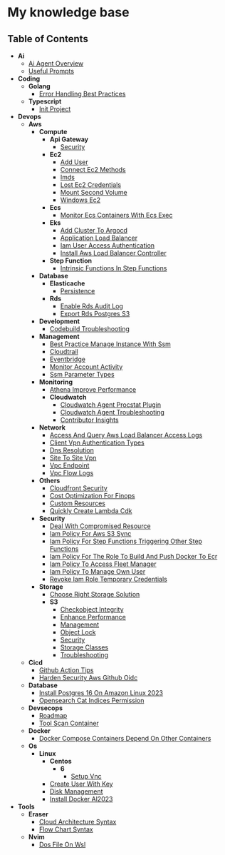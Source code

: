 # My knowledge base

## Table of Contents

- **Ai**
  - [Ai Agent Overview](notes/ai/ai-agent-overview.md)
  - [Useful Prompts](notes/ai/useful-prompts.md)
- **Coding**
  - **Golang**
    - [Error Handling Best Practices](notes/coding/golang/error-handling-best-practices.md)
  - **Typescript**
    - [Init Project](notes/coding/typescript/init-project.md)
- **Devops**
  - **Aws**
    - **Compute**
      - **Api Gateway**
        - [Security](notes/devops/aws/compute/api-gateway/security.md)
      - **Ec2**
        - [Add User](notes/devops/aws/compute/ec2/add-user.md)
        - [Connect Ec2 Methods](notes/devops/aws/compute/ec2/connect-ec2-methods.md)
        - [Imds](notes/devops/aws/compute/ec2/imds.md)
        - [Lost Ec2 Credentials](notes/devops/aws/compute/ec2/lost-ec2-credentials.md)
        - [Mount Second Volume](notes/devops/aws/compute/ec2/mount-second-volume.md)
        - [Windows Ec2](notes/devops/aws/compute/ec2/windows-ec2.md)
      - **Ecs**
        - [Monitor Ecs Containers With Ecs Exec](notes/devops/aws/compute/ecs/monitor-ecs-containers-with-ecs-exec.md)
      - **Eks**
        - [Add Cluster To Argocd](notes/devops/aws/compute/eks/add-cluster-to-argocd.md)
        - [Application Load Balancer](notes/devops/aws/compute/eks/application-load-balancer.md)
        - [Iam User Access Authentication](notes/devops/aws/compute/eks/iam-user-access-authentication.md)
        - [Install Aws Load Balancer Controller](notes/devops/aws/compute/eks/install-aws-load-balancer-controller.md)
      - **Step Function**
        - [Intrinsic Functions In Step Functions](notes/devops/aws/compute/step-function/intrinsic-functions-in-step-functions.md)
    - **Database**
      - **Elasticache**
        - [Persistence](notes/devops/aws/database/elasticache/persistence.md)
      - **Rds**
        - [Enable Rds Audit Log](notes/devops/aws/database/rds/enable-rds-audit-log.md)
        - [Export Rds Postgres S3](notes/devops/aws/database/rds/export-rds-postgres-s3.md)
    - **Development**
      - [Codebuild Troubleshooting](notes/devops/aws/development/codebuild-troubleshooting.md)
    - **Management**
      - [Best Practice Manage Instance With Ssm](notes/devops/aws/management/best-practice-manage-instance-with-ssm.md)
      - [Cloudtrail](notes/devops/aws/management/cloudtrail.md)
      - [Eventbridge](notes/devops/aws/management/eventbridge.md)
      - [Monitor Account Activity](notes/devops/aws/management/monitor-account-activity.md)
      - [Ssm Parameter Types](notes/devops/aws/management/ssm-parameter-types.md)
    - **Monitoring**
      - [Athena Improve Performance](notes/devops/aws/monitoring/athena-improve-performance.md)
      - **Cloudwatch**
        - [Cloudwatch Agent Procstat Plugin](notes/devops/aws/monitoring/cloudwatch/cloudwatch-agent-procstat-plugin.md)
        - [Cloudwatch Agent Troubleshooting](notes/devops/aws/monitoring/cloudwatch/cloudwatch-agent-troubleshooting.md)
        - [Contributor Insights](notes/devops/aws/monitoring/cloudwatch/contributor-insights.md)
    - **Network**
      - [Access And Query Aws Load Balancer Access Logs](notes/devops/aws/network/access-and-query-aws-load-balancer-access-logs.md)
      - [Client Vpn Authentication Types](notes/devops/aws/network/client-vpn-authentication-types.md)
      - [Dns Resolution](notes/devops/aws/network/dns-resolution.md)
      - [Site To Site Vpn](notes/devops/aws/network/site-to-site-vpn.md)
      - [Vpc Endpoint](notes/devops/aws/network/vpc-endpoint.md)
      - [Vpc Flow Logs](notes/devops/aws/network/vpc-flow-logs.md)
    - **Others**
      - [Cloudfront Security](notes/devops/aws/others/cloudfront-security.md)
      - [Cost Optimization For Finops](notes/devops/aws/others/cost-optimization-for-finops.md)
      - [Custom Resources](notes/devops/aws/others/custom-resources.md)
      - [Quickly Create Lambda Cdk](notes/devops/aws/others/quickly-create-lambda-cdk.md)
    - **Security**
      - [Deal With Compromised Resource](notes/devops/aws/security/deal-with-compromised-resource.md)
      - [Iam Policy For Aws S3 Sync](notes/devops/aws/security/iam-policy-for-aws-s3-sync.md)
      - [Iam Policy For Step Functions Triggering Other Step Functions](notes/devops/aws/security/iam-policy-for-step-functions-triggering-other-step-functions.md)
      - [Iam Policy For The Role To Build And Push Docker To Ecr](notes/devops/aws/security/iam-policy-for-the-role-to-build-and-push-docker-to-ecr.md)
      - [Iam Policy To Access Fleet Manager](notes/devops/aws/security/iam-policy-to-access-fleet-manager.md)
      - [Iam Policy To Manage Own User](notes/devops/aws/security/iam-policy-to-manage-own-user.md)
      - [Revoke Iam Role Temporary Credentials](notes/devops/aws/security/revoke-iam-role-temporary-credentials.md)
    - **Storage**
      - [Choose Right Storage Solution](notes/devops/aws/storage/choose-right-storage-solution.md)
      - **S3**
        - [Checkobject Integrity](notes/devops/aws/storage/s3/checkobject-integrity.md)
        - [Enhance Performance](notes/devops/aws/storage/s3/enhance-performance.md)
        - [Management](notes/devops/aws/storage/s3/management.md)
        - [Object Lock](notes/devops/aws/storage/s3/object-lock.md)
        - [Security](notes/devops/aws/storage/s3/security.md)
        - [Storage Classes](notes/devops/aws/storage/s3/storage-classes.md)
        - [Troubleshooting](notes/devops/aws/storage/s3/troubleshooting.md)
  - **Cicd**
    - [Github Action Tips](notes/devops/cicd/github-action-tips.md)
    - [Harden Security Aws Github Oidc](notes/devops/cicd/harden-security-aws-github-oidc.md)
  - **Database**
    - [Install Postgres 16 On Amazon Linux 2023](notes/devops/database/install-postgres-16-on-amazon-linux-2023.md)
    - [Opensearch Cat Indices Permission](notes/devops/database/opensearch-cat-indices-permission.md)
  - **Devsecops**
    - [Roadmap](notes/devops/devsecops/roadmap.md)
    - [Tool Scan Container](notes/devops/devsecops/tool-scan-container.md)
  - **Docker**
    - [Docker Compose Containers Depend On Other Containers](notes/devops/docker/docker-compose-containers-depend-on-other-containers.md)
  - **Os**
    - **Linux**
      - **Centos**
        - **6**
          - [Setup Vnc](notes/devops/os/linux/centos/6/setup-vnc.md)
      - [Create User With Key](notes/devops/os/linux/create-user-with-key.md)
      - [Disk Management](notes/devops/os/linux/disk-management.md)
      - [Install Docker Al2023](notes/devops/os/linux/install-docker-al2023.md)
- **Tools**
  - **Eraser**
    - [Cloud Architecture Syntax](notes/tools/eraser/cloud-architecture-syntax.md)
    - [Flow Chart Syntax](notes/tools/eraser/flow-chart-syntax.md)
  - **Nvim**
    - [Dos File On Wsl](notes/tools/nvim/dos-file-on-wsl.md)
